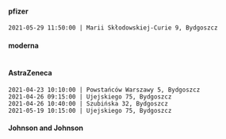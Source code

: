 #### pfizer
```
2021-05-29 11:50:00 | Marii Skłodowskiej-Curie 9, Bydgoszcz
```

#### moderna
```
```

#### AstraZeneca
```
2021-04-23 10:10:00 | Powstańców Warszawy 5, Bydgoszcz
2021-04-26 09:15:00 | Ujejskiego 75, Bydgoszcz
2021-04-26 10:40:00 | Szubińska 32, Bydgoszcz
2021-05-19 10:15:00 | Ujejskiego 75, Bydgoszcz
```

#### Johnson and Johnson
```
```

